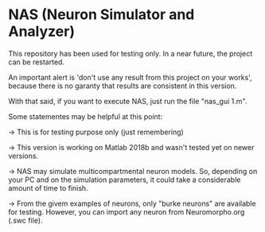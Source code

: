 # NAS (Neuron Simulator and Analyzer)

This repository has been used for testing only. In a near future, the project can be restarted.

An important alert is 'don't use any result from this project on your works', because there is no garanty that results are consistent in this version.

With that said, if you want to execute NAS, just run the file "nas_gui 1.m".

Some statementes may be helpful at this point:

-> This is for testing purpose only (just remembering)

-> This version is working on Matlab 2018b and wasn't tested yet on newer versions.

-> NAS may simulate multicompartmental neuron models. So, depending on your PC and on the simulation parameters, it could take a considerable amount of time to finish.

-> From the givem examples of neurons, only "burke neurons" are available for testing. However, you can import any neuron from Neuromorpho.org (.swc file).
